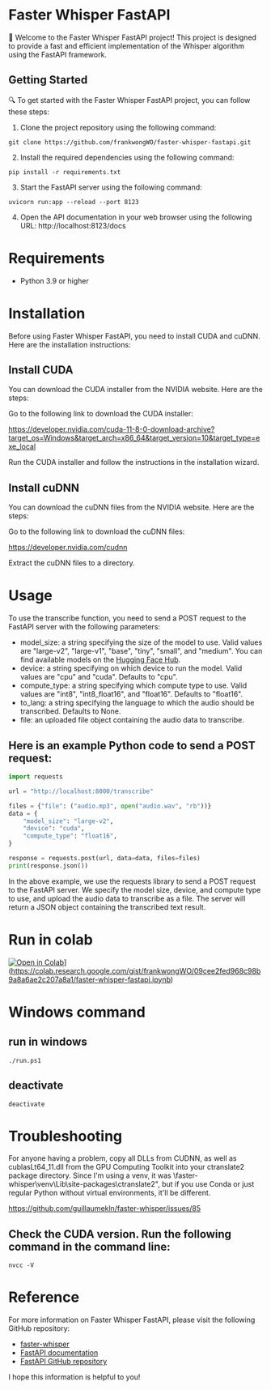 # Faster Whisper FastAPI

🚀 Welcome to the Faster Whisper FastAPI project! This project is designed to provide a fast and efficient implementation of the Whisper algorithm using the FastAPI framework.

## Getting Started

🔍 To get started with the Faster Whisper FastAPI project, you can follow these steps:

1. Clone the project repository using the following command:

```
git clone https://github.com/frankwongWO/faster-whisper-fastapi.git
```
2. Install the required dependencies using the following command:
```
pip install -r requirements.txt
```
3. Start the FastAPI server using the following command:
```
uvicorn run:app --reload --port 8123
```
4. Open the API documentation in your web browser using the following URL:
http://localhost:8123/docs

# Requirements
* Python 3.9 or higher

# Installation
Before using Faster Whisper FastAPI, you need to install CUDA and cuDNN. Here are the installation instructions:

## Install CUDA
You can download the CUDA installer from the NVIDIA website. Here are the steps:

Go to the following link to download the CUDA installer:

https://developer.nvidia.com/cuda-11-8-0-download-archive?target_os=Windows&target_arch=x86_64&target_version=10&target_type=exe_local

Run the CUDA installer and follow the instructions in the installation wizard.

## Install cuDNN
You can download the cuDNN files from the NVIDIA website. Here are the steps:

Go to the following link to download the cuDNN files:

https://developer.nvidia.com/cudnn

Extract the cuDNN files to a directory.

# Usage
To use the transcribe function, you need to send a POST request to the FastAPI server with the following parameters:

* model_size: a string specifying the size of the model to use. Valid values are "large-v2", "large-v1", "base", "tiny", "small", and "medium". You can find available models on the [Hugging Face Hub](https://huggingface.co/guillaumekln).
* device: a string specifying on which device to run the model. Valid values are "cpu" and "cuda". Defaults to "cpu".
* compute_type: a string specifying which compute type to use. Valid values are "int8", "int8_float16", and "float16". Defaults to "float16".
* to_lang: a string specifying the language to which the audio should be transcribed. Defaults to None.
* file: an uploaded file object containing the audio data to transcribe.

## Here is an example Python code to send a POST request:
```python
import requests

url = "http://localhost:8000/transcribe"

files = {"file": ("audio.mp3", open("audio.wav", "rb"))}
data = {
    "model_size": "large-v2",
    "device": "cuda",
    "compute_type": "float16",
}

response = requests.post(url, data=data, files=files)
print(response.json())

```
In the above example, we use the requests library to send a POST request to the FastAPI server. We specify the model size, device, and compute type to use, and upload the audio data to transcribe as a file. The server will return a JSON object containing the transcribed text result.

# Run in colab
[![Open in Colab](https://colab.research.google.com/assets/colab-badge.svg)]()](https://colab.research.google.com/gist/frankwongWO/09cee2fed968c98b9a8a6ae2c207a8a1/faster-whisper-fastapi.ipynb)


# Windows command

## run in windows
```shell
./run.ps1
```

## deactivate
```shell
deactivate
```

# Troubleshooting

For anyone having a problem, copy all DLLs from CUDNN, as well as cublasLt64_11.dll from the GPU Computing Toolkit into your ctranslate2 package directory. Since I'm using a venv, it was \faster-whisper\venv\Lib\site-packages\ctranslate2", but if you use Conda or just regular Python without virtual environments, it'll be different.

https://github.com/guillaumekln/faster-whisper/issues/85

## Check the CUDA version. Run the following command in the command line:
```
nvcc -V
```
# Reference
For more information on Faster Whisper FastAPI, please visit the following GitHub repository:

* [faster-whisper](https://github.com/guillaumekln/faster-whisper)
* [FastAPI documentation](https://fastapi.tiangolo.com/)
* [FastAPI GitHub repository](https://github.com/tiangolo/fastapi)


I hope this information is helpful to you!
